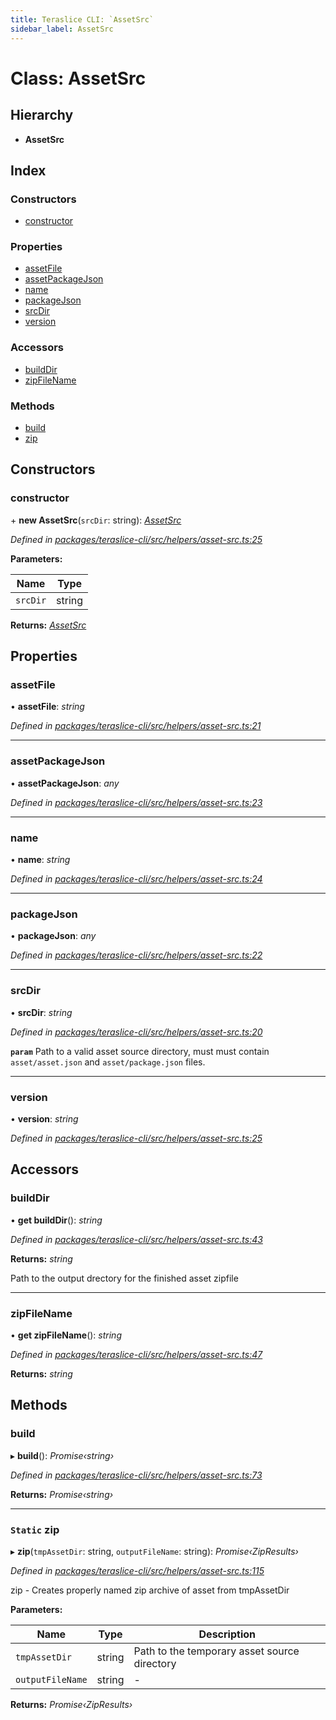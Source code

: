 ```yaml
---
title: Teraslice CLI: `AssetSrc`
sidebar_label: AssetSrc
---
```


# Class: AssetSrc

## Hierarchy

* **AssetSrc**

## Index

### Constructors

* [constructor](assetsrc.md#constructor)

### Properties

* [assetFile](assetsrc.md#assetfile)
* [assetPackageJson](assetsrc.md#assetpackagejson)
* [name](assetsrc.md#name)
* [packageJson](assetsrc.md#packagejson)
* [srcDir](assetsrc.md#srcdir)
* [version](assetsrc.md#version)

### Accessors

* [buildDir](assetsrc.md#builddir)
* [zipFileName](assetsrc.md#zipfilename)

### Methods

* [build](assetsrc.md#build)
* [zip](assetsrc.md#static-zip)

## Constructors

###  constructor

\+ **new AssetSrc**(`srcDir`: string): *[AssetSrc](assetsrc.md)*

*Defined in [packages/teraslice-cli/src/helpers/asset-src.ts:25](https://github.com/terascope/teraslice/blob/653cf7530/packages/teraslice-cli/src/helpers/asset-src.ts#L25)*

**Parameters:**

Name | Type |
------ | ------ |
`srcDir` | string |

**Returns:** *[AssetSrc](assetsrc.md)*

## Properties

###  assetFile

• **assetFile**: *string*

*Defined in [packages/teraslice-cli/src/helpers/asset-src.ts:21](https://github.com/terascope/teraslice/blob/653cf7530/packages/teraslice-cli/src/helpers/asset-src.ts#L21)*

___

###  assetPackageJson

• **assetPackageJson**: *any*

*Defined in [packages/teraslice-cli/src/helpers/asset-src.ts:23](https://github.com/terascope/teraslice/blob/653cf7530/packages/teraslice-cli/src/helpers/asset-src.ts#L23)*

___

###  name

• **name**: *string*

*Defined in [packages/teraslice-cli/src/helpers/asset-src.ts:24](https://github.com/terascope/teraslice/blob/653cf7530/packages/teraslice-cli/src/helpers/asset-src.ts#L24)*

___

###  packageJson

• **packageJson**: *any*

*Defined in [packages/teraslice-cli/src/helpers/asset-src.ts:22](https://github.com/terascope/teraslice/blob/653cf7530/packages/teraslice-cli/src/helpers/asset-src.ts#L22)*

___

###  srcDir

• **srcDir**: *string*

*Defined in [packages/teraslice-cli/src/helpers/asset-src.ts:20](https://github.com/terascope/teraslice/blob/653cf7530/packages/teraslice-cli/src/helpers/asset-src.ts#L20)*

**`param`** Path to a valid asset source directory, must
must contain `asset/asset.json` and `asset/package.json` files.

___

###  version

• **version**: *string*

*Defined in [packages/teraslice-cli/src/helpers/asset-src.ts:25](https://github.com/terascope/teraslice/blob/653cf7530/packages/teraslice-cli/src/helpers/asset-src.ts#L25)*

## Accessors

###  buildDir

• **get buildDir**(): *string*

*Defined in [packages/teraslice-cli/src/helpers/asset-src.ts:43](https://github.com/terascope/teraslice/blob/653cf7530/packages/teraslice-cli/src/helpers/asset-src.ts#L43)*

**Returns:** *string*

Path to the output drectory for the finished asset zipfile

___

###  zipFileName

• **get zipFileName**(): *string*

*Defined in [packages/teraslice-cli/src/helpers/asset-src.ts:47](https://github.com/terascope/teraslice/blob/653cf7530/packages/teraslice-cli/src/helpers/asset-src.ts#L47)*

**Returns:** *string*

## Methods

###  build

▸ **build**(): *Promise‹string›*

*Defined in [packages/teraslice-cli/src/helpers/asset-src.ts:73](https://github.com/terascope/teraslice/blob/653cf7530/packages/teraslice-cli/src/helpers/asset-src.ts#L73)*

**Returns:** *Promise‹string›*

___

### `Static` zip

▸ **zip**(`tmpAssetDir`: string, `outputFileName`: string): *Promise‹ZipResults›*

*Defined in [packages/teraslice-cli/src/helpers/asset-src.ts:115](https://github.com/terascope/teraslice/blob/653cf7530/packages/teraslice-cli/src/helpers/asset-src.ts#L115)*

zip - Creates properly named zip archive of asset from tmpAssetDir

**Parameters:**

Name | Type | Description |
------ | ------ | ------ |
`tmpAssetDir` | string | Path to the temporary asset source directory  |
`outputFileName` | string | - |

**Returns:** *Promise‹ZipResults›*

